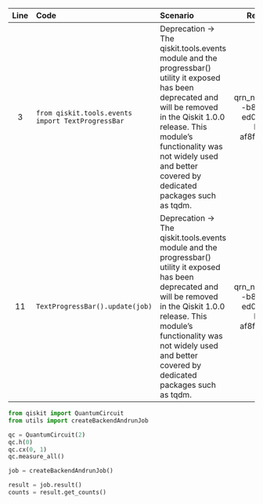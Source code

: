 | Line | Code | Scenario | Reference | Artifact | Refactoring |
| :--: | :--- | :------- | :-------: | :------- | :---------- |
| 3 | `from qiskit.tools.events import TextProgressBar` | Deprecation -> The qiskit.tools.events module and the progressbar() utility it exposed has been deprecated and will be removed in the Qiskit 1.0.0 release. This module’s functionality was not widely used and better covered by dedicated packages such as tqdm. | qrn_notax_ddbb--b8601747-ed0a-4488-b998-af8f180f99be | qiskit.tools.events.TextProgressBar | |
| 11 | `TextProgressBar().update(job)` | Deprecation -> The qiskit.tools.events module and the progressbar() utility it exposed has been deprecated and will be removed in the Qiskit 1.0.0 release. This module’s functionality was not widely used and better covered by dedicated packages such as tqdm. | qrn_notax_ddbb--b8601747-ed0a-4488-b998-af8f180f99be | TextProgressBar | |


```python
from qiskit import QuantumCircuit
from utils import createBackendAndrunJob

qc = QuantumCircuit(2)
qc.h(0)
qc.cx(0, 1)
qc.measure_all()

job = createBackendAndrunJob()

result = job.result()
counts = result.get_counts()
```